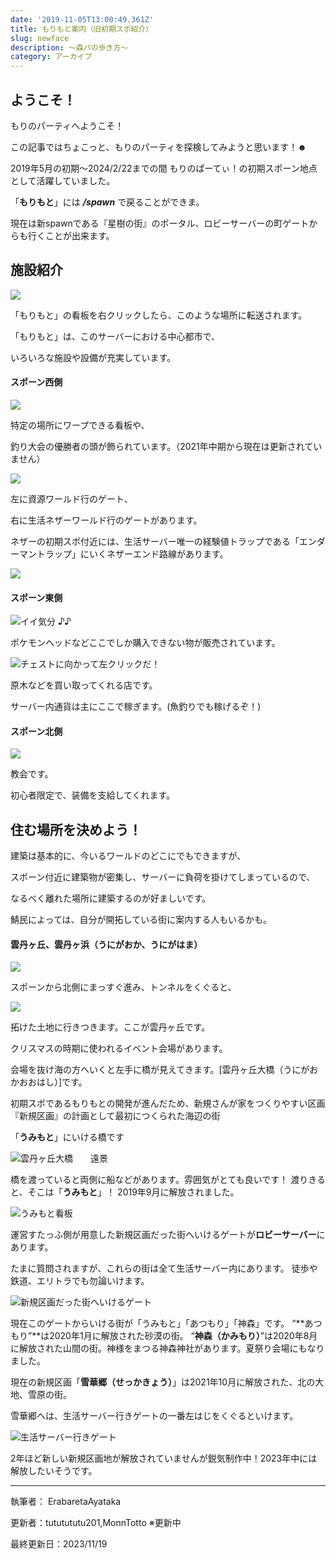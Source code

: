 ```yaml
---
date: '2019-11-05T13:00:49.361Z'
title: もりもと案内（旧初期スポ紹介）
slug: newface
description: ～森パの歩き方～
category: アーカイブ
---
```

## ようこそ！

もりのパーティへようこそ！

この記事ではちょこっと、もりのパーティを探検してみようと思います！☻

2019年5月の初期～2024/2/22までの間
もりのぱーてぃ！の初期スポーン地点として活躍していました。

「**もりもと**」には ***/spawn*** で戻ることができま。

現在は新spawnである『星樹の街』のポータル、ロビーサーバーの町ゲートからも行くことが出来ます。

## 施設紹介

![](/img/2019-08-20_01.09.01.png)

「もりもと」の看板を右クリックしたら、このような場所に転送されます。

「もりもと」は、このサーバーにおける中心都市で、

いろいろな施設や設備が充実しています。

#### スポーン西側

![](/img/2019-08-20_01.07.23.png)

特定の場所にワープできる看板や、

釣り大会の優勝者の頭が飾られています。（2021年中期から現在は更新されていません）

![](/img/2019-08-20_01.07.40.png)

左に資源ワールド行のゲート、

右に生活ネザーワールド行のゲートがあります。

ネザーの初期スポ付近には、生活サーバー唯一の経験値トラップである「エンダーマントラップ」にいくネザーエンド路線があります。

![](/img/2019-08-20_01.07.40.png)

#### スポーン東側

![](/img/2019-08-20_01.08.17.png "イイ気分 ♪♪")

ポケモンヘッドなどここでしか購入できない物が販売されています。

![](/img/2019-08-20_01.08.26.png "チェストに向かって左クリックだ！")

原木などを買い取ってくれる店です。

サーバー内通貨は主にここで稼ぎます。(魚釣りでも稼げるぞ！)

#### スポーン北側

![](/img/2019-08-20_01.11.52.png)

教会です。

初心者限定で、装備を支給してくれます。

## 住む場所を決めよう！

建築は基本的に、今いるワールドのどこにでもできますが、

スポーン付近に建築物が密集し、サーバーに負荷を掛けてしまっているので、

なるべく離れた場所に建築するのが好ましいです。

鯖民によっては、自分が開拓している街に案内する人もいるかも。

#### 雲丹ヶ丘、雲丹ヶ浜（うにがおか、うにがはま）

![](/img/2019-08-20_01.12.16.png)

スポーンから北側にまっすぐ進み、トンネルをくぐると、

![](/img/2019-08-20_01.13.16.png)

拓けた土地に行きつきます。ここが雲丹ヶ丘です。

クリスマスの時期に使われるイベント会場があります。

会場を抜け海の方へいくと左手に橋が見えてきます。\[雲丹ヶ丘大橋（うにがおかおおはし）]です。

初期スポであるもりもとの開発が進んだため、新規さんが家をつくりやすい区画『新規区画』の計画として最初につくられた海辺の街

「**うみもと**」にいける橋です

![雲丹ヶ丘大橋　　遠景](/img/2023-11-19_23.33.53.png "雲丹ヶ丘大橋")

橋を渡っていると両側に船などがあります。雰囲気がとても良いです！
渡りきると、そこは「**うみもと**」！
2019年9月に解放されました。

![うみもと看板](/img/2023-11-19_23.39.04.png "うみもと看板")

運営すたっふ側が用意した新規区画だった街へいけるゲートが**ロビーサーバー**にあります。

たまに質問されますが、これらの街は全て生活サーバー内にあります。
徒歩や鉄道、エリトラでも勿論いけます。

![新規区画だった街へいけるゲート](/img/2023-11-19_23.46.17.png "新規区画だった街へいけるゲート")

現在このゲートからいける街が「うみもと」「あつもり」「神森」です。
“**あつもり”**は2020年1月に解放された砂漠の街。
“**神森（かみもり）**”は2020年8月に解放された山間の街。神様をまつる神森神社があります。夏祭り会場にもなりました。

現在の新規区画「**雪華郷（せっかきょう）**」は2021年10月に解放された、北の大地、雪原の街。

雪華郷へは、生活サーバー行きゲートの一番左はじをくぐるといけます。

![生活サーバー行きゲート](/img/2023-11-19_23.57.56.png "生活サーバー行きゲート")

2年ほど新しい新規区画地が解放されていませんが鋭気制作中！2023年中には解放したいそうです。

- - -

執筆者： ErabaretaAyataka

更新者：tututututu201,MonnTotto ※更新中 

最終更新日：2023/11/19
